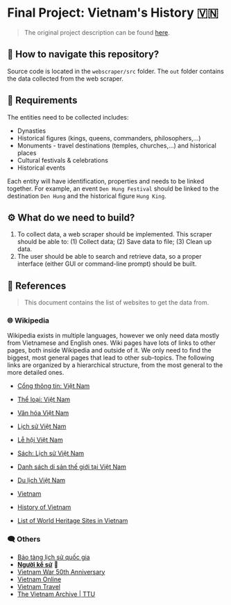 # Final Project: Vietnam's History 🇻🇳
> The original project description can be found [here](https://docs.google.com/document/d/1dI-0LJEQR6v6rokB1idBbUu1vkbUhVn2/edit).

## 📂 How to navigate this repository?
Source code is located in the `webscraper/src` folder. The `out` folder contains the data collected from the web scraper.
## 🦤 Requirements
The entities need to be collected includes:
* Dynasties
* Historical figures (kings, queens, commanders, philosophers,...)
* Monuments - travel destinations (temples, churches,...) and historical places
* Cultural festivals & celebrations
* Historical events

Each entity will have identification, properties and needs to be linked together. 
For example, an event `Den Hung Festival` should be linked to the destination `Den Hung` and the historical figure `Hung King`.

## ⚙️ What do we need to build?
1. To collect data, a web scraper should be implemented. This scraper should be able to: (1) Collect data; (2) Save data to file; (3) Clean up data.
2. The user should be able to search and retrieve data, so a proper interface (either GUI or command-line prompt) should be built.

## 🔖 References
> This document contains the list of websites to get the data from. 
### 🌐 Wikipedia
Wikipedia exists in multiple languages, however we only need data mostly from Vietnamese and English ones. Wiki pages have lots of links to other pages, both inside Wikipedia and outside of it. We only need to find the biggest, most general pages that lead to other sub-topics.
The following links are organized by a hierarchical structure, from the most general to the more detailed ones.

* [Cổng thông tin: Việt Nam](https://vi.wikipedia.org/wiki/C%E1%BB%95ng_th%C3%B4ng_tin:Vi%E1%BB%87t_Nam)
* [Thể loại: Việt Nam](https://vi.wikipedia.org/wiki/Th%E1%BB%83_lo%E1%BA%A1i:Vi%E1%BB%87t_Nam)
* [Văn hóa Việt Nam](https://vi.wikipedia.org/wiki/V%C4%83n_h%C3%B3a_Vi%E1%BB%87t_Nam)
* [Lịch sử Việt Nam](https://vi.wikipedia.org/wiki/L%E1%BB%8Bch_s%E1%BB%AD_Vi%E1%BB%87t_Nam)
* [Lễ hội Việt Nam](https://vi.wikipedia.org/wiki/L%E1%BB%85_h%E1%BB%99i_Vi%E1%BB%87t_Nam)
* [Sách: Lịch sử Việt Nam](https://vi.wikipedia.org/wiki/S%C3%A1ch:L%E1%BB%8Bch_s%E1%BB%AD_Vi%E1%BB%87t_Nam)
* [Danh sách di sản thế giới tại Việt Nam](https://vi.wikipedia.org/wiki/Danh_s%C3%A1ch_di_s%E1%BA%A3n_th%E1%BA%BF_gi%E1%BB%9Bi_t%E1%BA%A1i_Vi%E1%BB%87t_Nam)
* [Du lịch Việt Nam](https://vi.wikipedia.org/wiki/Du_l%E1%BB%8Bch_Vi%E1%BB%87t_Nam)

* [Vietnam](https://en.wikipedia.org/wiki/Vietnam)
* [History of Vietnam](https://en.wikipedia.org/wiki/History_of_Vietnam)
* [List of World Heritage Sites in Vietnam](https://en.wikipedia.org/wiki/List_of_World_Heritage_Sites_in_Vietnam)

### 🗨️ Others
* [Bảo tàng lịch sử quốc gia](https://baotanglichsu.vn/vi)
* [**Người kể sử**](nguoikesu.com) 📌
* [Vietnam War 50th Anniversary](https://www.vietnamwar50th.com/)
* [Vietnam Online](https://www.vietnamonline.com/)
* [Vietnam Travel](https://vietnam.travel/)
* [The Vietnam Archive | TTU](https://www.vietnam.ttu.edu/virtualarchive/)
